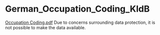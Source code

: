 # German_Occupation_Coding_KldB

[Occupation Coding.pdf](https://github.com/DZHW-AI/German_Occupation_Coding_KldB/files/10499118/Occupation.Coding.pdf)
Due to concerns surrounding data protection, it is not possible to make the data available.
